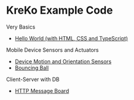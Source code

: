 # KreKo Example Code

Very Basics
- [Hello World (with HTML, CSS and TypeScript)](./hello-world)

Mobile Device Sensors and Actuators
- [Device Motion and Orientation Sensors](./motion-sensors/)
- [Bouncing Ball](./bouncing-ball/)

Client-Server with DB
- [HTTP Message Board](./http-message-board/)
